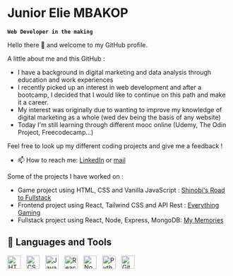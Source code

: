 <!-- ## Hi there 👋


**Juniorelie/Juniorelie** is a ✨ _special_ ✨ repository because its `README.md` (this file) appears on your GitHub profile.

Here are some ideas to get you started:

- 🔭 I’m currently working on ...
- 🌱 I’m currently learning ...
- 👯 I’m looking to collaborate on ...
- 🤔 I’m looking for help with ...
- 💬 Ask me about ...
- 📫 How to reach me: ...
- 😄 Pronouns: ...
- ⚡ Fun fact: ...
-->
# Junior Elie MBAKOP


**`Web Developer in the making`**

<p>Hello there 👋 and welcome to my GitHub profile.</p>
<p>A little about me and this GitHub :</p>

* I have a background in digital marketing and data analysis through education and work experiences
* I recently picked up an interest in web development and after a bootcamp, I decided that I would like to continue on this path and make it a career.
* My interest was originally due to wanting to improve my knowledge of digital marketing as a whole (wed dev being the basis of any website)
* Today I'm still learning through different mooc online (Udemy, The Odin Project, Freecodecamp...)

Feel free to look up my different coding projects and give me a feedback !

- 📫 How to reach me: [LinkedIn](https://www.linkedin.com/in/junior-mbakop/) or [mail](mailto:mmbakopjunior@outlook.fr)

Some of the projects I have worked on :

- Game project using HTML, CSS and Vanilla JavaScript : [Shinobi's Road to Fullstack](https://juniorelie.github.io/game-project-side-scroller/)
- Frontend project using React, Tailwind CSS and API Rest : [Everything Gaming](https://project-react-app-ten.vercel.app/)
- Fullstack project using React, Node, Express, MongoDB: [My Memories](https://my-memories-six.vercel.app/login)

## 🧰 Languages and Tools

<img align="left" alt="HTML" width="30px" style="padding-right:10px;" src="https://cdn.jsdelivr.net/gh/devicons/devicon/icons/html5/html5-plain.svg"/>
<img align="left" alt="CSS" width="30px" style="padding-right:10px;" src="https://cdn.jsdelivr.net/gh/devicons/devicon/icons/css3/css3-plain.svg"/>
<img align="left" alt="JavaScript" width="30px" style="padding-right:10px;" src="https://cdn.jsdelivr.net/gh/devicons/devicon/icons/javascript/javascript-plain.svg"/>
<img align="left" alt="React" width="30px" style="padding-right:10px;" src="https://cdn.jsdelivr.net/gh/devicons/devicon/icons/react/react-original.svg"/>
<img align="left" alt="Node" width="30px" style="padding-right:10px;" src="https://cdn.jsdelivr.net/gh/devicons/devicon/icons/nodejs/nodejs-original.svg"/>
<img align="left" alt="Python" width="30px" style="padding-right:10px;" src="https://cdn.jsdelivr.net/gh/devicons/devicon/icons/python/python-plain.svg"/>
<img align="left" alt="GitHub" width="30px" style="padding-right:10px;" src="https://cdn.jsdelivr.net/gh/devicons/devicon/icons/github/github-original.svg"/>




